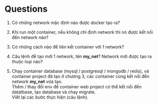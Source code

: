 # Questions

1. Có những network mặc định nào được docker tạo ra?

1. Khi run một container, nếu không chỉ định network thì nó được kết nối đến network nào?

1. Có những cách nào để liên kết container với 1 network?

1. Câu lệnh để tạo mới 1 network, tên **my_net**? Network mới được tạo ra thuộc loại nào?

1. Chạy container database (mysql / postgresql / mongodb / redis), và container project đã tạo ở chương 3, các container cùng kết nối đến network **my_net** vừa tạo. \
Thêm / thay đổi env để container web project có thể kết nối đến datatbase, tạo database và chạy migrate. \
Viết lại các bước thực hiện (câu lệnh).

